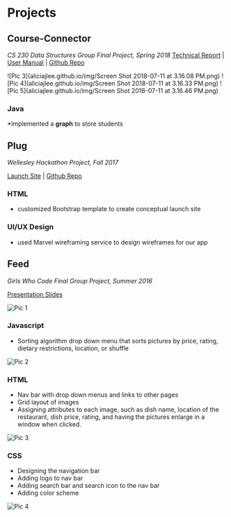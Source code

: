 # Projects


## Course-Connector
*CS 230 Data Structures Group Final Project, Spring 2018*
[Technical Report](https://docs.google.com/document/d/1XSgJt3cxsU9k58Zlc0zwFKJOaNhW3H4EuJUmnofWGMg/edit) |
[User Manual](https://docs.google.com/document/d/10Vn2KCdLEr9AOBM4kcwZwQS7zYHJWkHHsxLlp-CN7sU/edit?usp=sharing) |
[Github Repo](https://github.com/aliciajlee/CourseConnector)

![Pic 3](aliciajlee.github.io/img/Screen Shot 2018-07-11 at 3.16.08 PM.png)
![Pic 4](aliciajlee.github.io/img/Screen Shot 2018-07-11 at 3.16.33 PM.png)
![Pic 5](aliciajlee.github.io/img/Screen Shot 2018-07-11 at 3.16.46 PM.png)

### Java
*Implemented a **graph** to store students



## Plug
*Wellesley Hackathon Project, Fall 2017*

[Launch Site](https://aliciajlee.github.io/Plug/) |
[Github Repo](https://github.com/aliciajlee/Plug)


### HTML
* customized Bootstrap template to create conceptual launch site

### UI/UX Design
* used Marvel wireframing service to design wireframes for our app


## Feed
*Girls Who Code Final Group Project, Summer 2016*

[Presentation Slides](https://docs.google.com/presentation/d/14OPGsB98vPvlWRRXpHc82Rqpk7fnCCp_prPhfxGCalE/edit?usp=sharing)

![Pic 1](aliciajlee.github.io/img/home.png)

### Javascript
* Sorting algorithm drop down menu that sorts pictures by price, rating, dietary restrictions, location, or shuffle

![Pic 2](aliciajlee.github.io/img/sort.png)

### HTML 
* Nav bar with drop down menus and links to other pages
* Grid layout of images 
* Assigning attributes to each image, such as dish name, location of the restaurant, dish price, rating, and having the pictures enlarge in a window when clicked.

![Pic 3](aliciajlee.github.io/img/upload.png)

### CSS
* Designing the navigation bar
* Adding logo to nav bar 
* Adding search bar and search icon to the nav bar
* Adding color scheme 

![Pic 4](aliciajlee.github.io/img/login.png)

